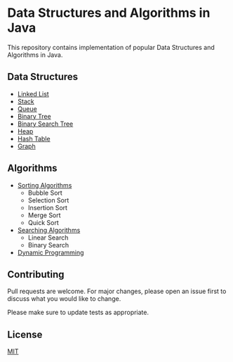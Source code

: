 # Data Structures and Algorithms in Java

This repository contains implementation of popular Data Structures and Algorithms in Java.

## Data Structures
* [Linked List](/LinkedList.java)
* [Stack](/Stack.java)
* [Queue](/Queue.java)
* [Binary Tree](/BinaryTree.java)
* [Binary Search Tree](/BinarySearchTree.java)
* [Heap](/Heap.java)
* [Hash Table](/HashTable.java)
* [Graph](/Graph.java)


## Algorithms
* [Sorting Algorithms](/Sorting.java)
  * Bubble Sort
  * Selection Sort
  * Insertion Sort
  * Merge Sort
  * Quick Sort
* [Searching Algorithms](/Searching.java)
  * Linear Search
  * Binary Search
* [Dynamic Programming](/DynamicProgramming.java)

## Contributing
Pull requests are welcome. For major changes, please open an issue first to discuss what you would like to change.

Please make sure to update tests as appropriate.

## License
[MIT](/LICENSE)

